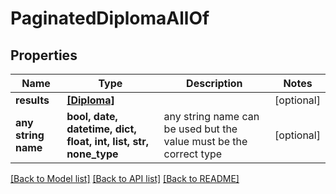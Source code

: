 # PaginatedDiplomaAllOf


## Properties
Name | Type | Description | Notes
------------ | ------------- | ------------- | -------------
**results** | [**[Diploma]**](Diploma.md) |  | [optional] 
**any string name** | **bool, date, datetime, dict, float, int, list, str, none_type** | any string name can be used but the value must be the correct type | [optional]

[[Back to Model list]](../README.md#documentation-for-models) [[Back to API list]](../README.md#documentation-for-api-endpoints) [[Back to README]](../README.md)


